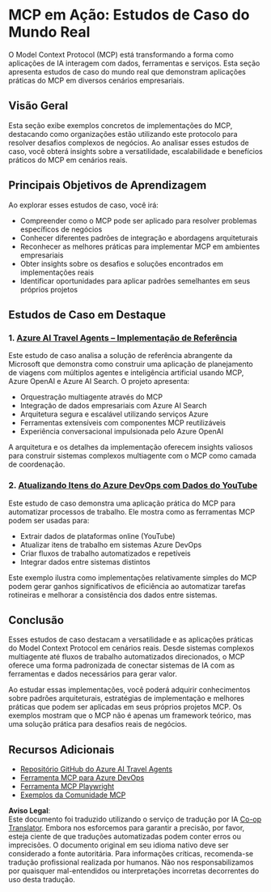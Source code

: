 <!--
CO_OP_TRANSLATOR_METADATA:
{
  "original_hash": "23899e82d806f25e5e46e89aab564dca",
  "translation_date": "2025-06-13T21:25:20+00:00",
  "source_file": "09-CaseStudy/README.md",
  "language_code": "pt"
}
-->
# MCP em Ação: Estudos de Caso do Mundo Real

O Model Context Protocol (MCP) está transformando a forma como aplicações de IA interagem com dados, ferramentas e serviços. Esta seção apresenta estudos de caso do mundo real que demonstram aplicações práticas do MCP em diversos cenários empresariais.

## Visão Geral

Esta seção exibe exemplos concretos de implementações do MCP, destacando como organizações estão utilizando este protocolo para resolver desafios complexos de negócios. Ao analisar esses estudos de caso, você obterá insights sobre a versatilidade, escalabilidade e benefícios práticos do MCP em cenários reais.

## Principais Objetivos de Aprendizagem

Ao explorar esses estudos de caso, você irá:

- Compreender como o MCP pode ser aplicado para resolver problemas específicos de negócios
- Conhecer diferentes padrões de integração e abordagens arquiteturais
- Reconhecer as melhores práticas para implementar MCP em ambientes empresariais
- Obter insights sobre os desafios e soluções encontrados em implementações reais
- Identificar oportunidades para aplicar padrões semelhantes em seus próprios projetos

## Estudos de Caso em Destaque

### 1. [Azure AI Travel Agents – Implementação de Referência](./travelagentsample.md)

Este estudo de caso analisa a solução de referência abrangente da Microsoft que demonstra como construir uma aplicação de planejamento de viagens com múltiplos agentes e inteligência artificial usando MCP, Azure OpenAI e Azure AI Search. O projeto apresenta:

- Orquestração multiagente através do MCP
- Integração de dados empresariais com Azure AI Search
- Arquitetura segura e escalável utilizando serviços Azure
- Ferramentas extensíveis com componentes MCP reutilizáveis
- Experiência conversacional impulsionada pelo Azure OpenAI

A arquitetura e os detalhes da implementação oferecem insights valiosos para construir sistemas complexos multiagente com o MCP como camada de coordenação.

### 2. [Atualizando Itens do Azure DevOps com Dados do YouTube](./UpdateADOItemsFromYT.md)

Este estudo de caso demonstra uma aplicação prática do MCP para automatizar processos de trabalho. Ele mostra como as ferramentas MCP podem ser usadas para:

- Extrair dados de plataformas online (YouTube)
- Atualizar itens de trabalho em sistemas Azure DevOps
- Criar fluxos de trabalho automatizados e repetíveis
- Integrar dados entre sistemas distintos

Este exemplo ilustra como implementações relativamente simples do MCP podem gerar ganhos significativos de eficiência ao automatizar tarefas rotineiras e melhorar a consistência dos dados entre sistemas.

## Conclusão

Esses estudos de caso destacam a versatilidade e as aplicações práticas do Model Context Protocol em cenários reais. Desde sistemas complexos multiagente até fluxos de trabalho automatizados direcionados, o MCP oferece uma forma padronizada de conectar sistemas de IA com as ferramentas e dados necessários para gerar valor.

Ao estudar essas implementações, você poderá adquirir conhecimentos sobre padrões arquiteturais, estratégias de implementação e melhores práticas que podem ser aplicadas em seus próprios projetos MCP. Os exemplos mostram que o MCP não é apenas um framework teórico, mas uma solução prática para desafios reais de negócios.

## Recursos Adicionais

- [Repositório GitHub do Azure AI Travel Agents](https://github.com/Azure-Samples/azure-ai-travel-agents)
- [Ferramenta MCP para Azure DevOps](https://github.com/microsoft/azure-devops-mcp)
- [Ferramenta MCP Playwright](https://github.com/microsoft/playwright-mcp)
- [Exemplos da Comunidade MCP](https://github.com/microsoft/mcp)

**Aviso Legal**:  
Este documento foi traduzido utilizando o serviço de tradução por IA [Co-op Translator](https://github.com/Azure/co-op-translator). Embora nos esforcemos para garantir a precisão, por favor, esteja ciente de que traduções automatizadas podem conter erros ou imprecisões. O documento original em seu idioma nativo deve ser considerado a fonte autoritária. Para informações críticas, recomenda-se tradução profissional realizada por humanos. Não nos responsabilizamos por quaisquer mal-entendidos ou interpretações incorretas decorrentes do uso desta tradução.